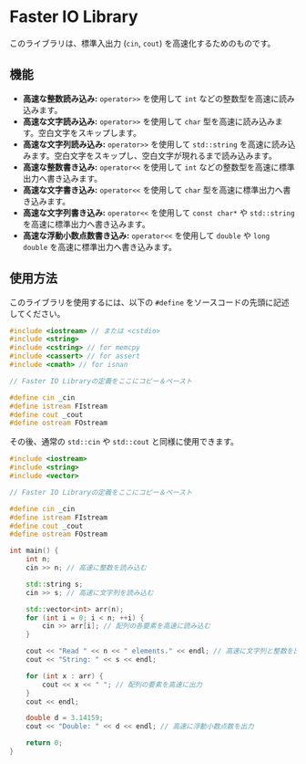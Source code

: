 # Faster IO Library

このライブラリは、標準入出力 (`cin`, `cout`) を高速化するためのものです。

## 機能

*   **高速な整数読み込み:** `operator>>` を使用して `int` などの整数型を高速に読み込みます。
*   **高速な文字読み込み:** `operator>>` を使用して `char` 型を高速に読み込みます。空白文字をスキップします。
*   **高速な文字列読み込み:** `operator>>` を使用して `std::string` を高速に読み込みます。空白文字をスキップし、空白文字が現れるまで読み込みます。
*   **高速な整数書き込み:** `operator<<` を使用して `int` などの整数型を高速に標準出力へ書き込みます。
*   **高速な文字書き込み:** `operator<<` を使用して `char` 型を高速に標準出力へ書き込みます。
*   **高速な文字列書き込み:** `operator<<` を使用して `const char*` や `std::string` を高速に標準出力へ書き込みます。
*   **高速な浮動小数点数書き込み:** `operator<<` を使用して `double` や `long double` を高速に標準出力へ書き込みます。

## 使用方法

このライブラリを使用するには、以下の `#define` をソースコードの先頭に記述してください。

```cpp
#include <iostream> // または <cstdio>
#include <string>
#include <cstring> // for memcpy
#include <cassert> // for assert
#include <cmath> // for isnan

// Faster IO Libraryの定義をここにコピー＆ペースト

#define cin _cin
#define istream FIstream
#define cout _cout
#define ostream FOstream
```

その後、通常の `std::cin` や `std::cout` と同様に使用できます。

```cpp
#include <iostream>
#include <string>
#include <vector>

// Faster IO Libraryの定義をここにコピー＆ペースト

#define cin _cin
#define istream FIstream
#define cout _cout
#define ostream FOstream

int main() {
    int n;
    cin >> n; // 高速に整数を読み込む

    std::string s;
    cin >> s; // 高速に文字列を読み込む

    std::vector<int> arr(n);
    for (int i = 0; i < n; ++i) {
        cin >> arr[i]; // 配列の各要素を高速に読み込む
    }

    cout << "Read " << n << " elements." << endl; // 高速に文字列と整数を出力
    cout << "String: " << s << endl;

    for (int x : arr) {
        cout << x << " "; // 配列の要素を高速に出力
    }
    cout << endl;

    double d = 3.14159;
    cout << "Double: " << d << endl; // 高速に浮動小数点数を出力

    return 0;
}
```